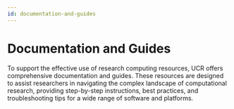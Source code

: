 ```yaml
---
id: documentation-and-guides
---
```


# Documentation and Guides

To support the effective use of research computing resources, UCR offers comprehensive documentation and guides. These resources are designed to assist researchers in navigating the complex landscape of computational research, providing step-by-step instructions, best practices, and troubleshooting tips for a wide range of software and platforms.
